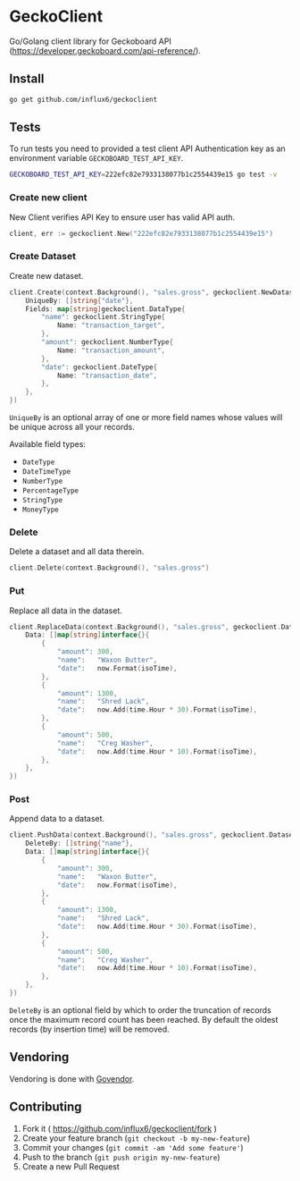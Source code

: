 # GeckoClient
Go/Golang client library for Geckoboard API (https://developer.geckoboard.com/api-reference/).

## Install

```bash
go get github.com/influx6/geckoclient
```

## Tests

To run tests you need to provided a test client API Authentication key as an environment variable `GECKOBOARD_TEST_API_KEY`.

```bash
GECKOBOARD_TEST_API_KEY=222efc82e7933138077b1c2554439e15 go test -v
```

### Create new client

New Client verifies API Key to ensure user has valid API auth.

```go
client, err := geckoclient.New("222efc82e7933138077b1c2554439e15")
```

### Create Dataset

Create new dataset.

```go
client.Create(context.Background(), "sales.gross", geckoclient.NewDataset{
	UniqueBy: []string{"date"},
	Fields: map[string]geckoclient.DataType{
		"name": geckoclient.StringType{
			Name: "transaction_target",
		},
		"amount": geckoclient.NumberType{
			Name: "transaction_amount",
		},
		"date": geckoclient.DateType{
			Name: "transaction_date",
		},
	},
})
```

`UniqueBy` is an optional array of one or more field names whose values will be unique across all your records.

Available field types:

- `DateType`
- `DateTimeType`
- `NumberType`
- `PercentageType`
- `StringType`
- `MoneyType`


### Delete

Delete a dataset and all data therein.

```go
client.Delete(context.Background(), "sales.gross")
```

### Put

Replace all data in the dataset.

```go
client.ReplaceData(context.Background(), "sales.gross", geckoclient.Dataset{
	Data: []map[string]interface{}{
		{
			"amount": 300,
			"name":   "Waxon Butter",
			"date":   now.Format(isoTime),
		},
		{
			"amount": 1300,
			"name":   "Shred Lack",
			"date":   now.Add(time.Hour * 30).Format(isoTime),
		},
		{
			"amount": 500,
			"name":   "Creg Washer",
			"date":   now.Add(time.Hour * 10).Format(isoTime),
		},
	},
})
```

### Post

Append data to a dataset.

```go
client.PushData(context.Background(), "sales.gross", geckoclient.Dataset{
	DeleteBy: []string{"name"},
	Data: []map[string]interface{}{
		{
			"amount": 300,
			"name":   "Waxon Butter",
			"date":   now.Format(isoTime),
		},
		{
			"amount": 1300,
			"name":   "Shred Lack",
			"date":   now.Add(time.Hour * 30).Format(isoTime),
		},
		{
			"amount": 500,
			"name":   "Creg Washer",
			"date":   now.Add(time.Hour * 10).Format(isoTime),
		},
	},
})
```

`DeleteBy` is an optional field by which to order the truncation of records once the maximum record count has been reached. By default the oldest records (by insertion time) will be removed.

## Vendoring

Vendoring is done with [Govendor](https://github.com/kardianos/govendor).

## Contributing

1. Fork it ( https://github.com/influx6/geckoclient/fork )
2. Create your feature branch (`git checkout -b my-new-feature`)
3. Commit your changes (`git commit -am 'Add some feature'`)
4. Push to the branch (`git push origin my-new-feature`)
5. Create a new Pull Request